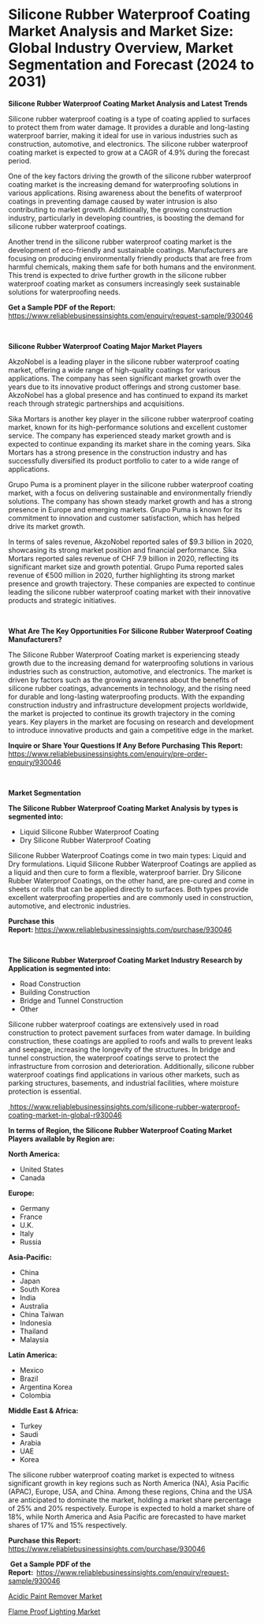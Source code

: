 <p><h1>Silicone Rubber Waterproof Coating Market Analysis and Market Size: Global Industry Overview, Market Segmentation and Forecast (2024 to 2031)</h1></p><p><strong>Silicone Rubber Waterproof Coating Market Analysis and Latest Trends</strong></p>
<p><p>Silicone rubber waterproof coating is a type of coating applied to surfaces to protect them from water damage. It provides a durable and long-lasting waterproof barrier, making it ideal for use in various industries such as construction, automotive, and electronics. The silicone rubber waterproof coating market is expected to grow at a CAGR of 4.9% during the forecast period. </p><p>One of the key factors driving the growth of the silicone rubber waterproof coating market is the increasing demand for waterproofing solutions in various applications. Rising awareness about the benefits of waterproof coatings in preventing damage caused by water intrusion is also contributing to market growth. Additionally, the growing construction industry, particularly in developing countries, is boosting the demand for silicone rubber waterproof coatings.</p><p>Another trend in the silicone rubber waterproof coating market is the development of eco-friendly and sustainable coatings. Manufacturers are focusing on producing environmentally friendly products that are free from harmful chemicals, making them safe for both humans and the environment. This trend is expected to drive further growth in the silicone rubber waterproof coating market as consumers increasingly seek sustainable solutions for waterproofing needs.</p></p>
<p><strong>Get a Sample PDF of the Report:&nbsp;</strong> <a href="https://www.reliablebusinessinsights.com/enquiry/request-sample/930046">https://www.reliablebusinessinsights.com/enquiry/request-sample/930046</a></p>
<p>&nbsp;</p>
<p><strong>Silicone Rubber Waterproof Coating Major Market Players</strong></p>
<p><p>AkzoNobel is a leading player in the silicone rubber waterproof coating market, offering a wide range of high-quality coatings for various applications. The company has seen significant market growth over the years due to its innovative product offerings and strong customer base. AkzoNobel has a global presence and has continued to expand its market reach through strategic partnerships and acquisitions.</p><p>Sika Mortars is another key player in the silicone rubber waterproof coating market, known for its high-performance solutions and excellent customer service. The company has experienced steady market growth and is expected to continue expanding its market share in the coming years. Sika Mortars has a strong presence in the construction industry and has successfully diversified its product portfolio to cater to a wide range of applications.</p><p>Grupo Puma is a prominent player in the silicone rubber waterproof coating market, with a focus on delivering sustainable and environmentally friendly solutions. The company has shown steady market growth and has a strong presence in Europe and emerging markets. Grupo Puma is known for its commitment to innovation and customer satisfaction, which has helped drive its market growth.</p><p>In terms of sales revenue, AkzoNobel reported sales of $9.3 billion in 2020, showcasing its strong market position and financial performance. Sika Mortars reported sales revenue of CHF 7.9 billion in 2020, reflecting its significant market size and growth potential. Grupo Puma reported sales revenue of €500 million in 2020, further highlighting its strong market presence and growth trajectory. These companies are expected to continue leading the silicone rubber waterproof coating market with their innovative products and strategic initiatives.</p></p>
<p>&nbsp;</p>
<p><strong>What Are The Key Opportunities For Silicone Rubber Waterproof Coating Manufacturers?</strong></p>
<p><p>The Silicone Rubber Waterproof Coating market is experiencing steady growth due to the increasing demand for waterproofing solutions in various industries such as construction, automotive, and electronics. The market is driven by factors such as the growing awareness about the benefits of silicone rubber coatings, advancements in technology, and the rising need for durable and long-lasting waterproofing products. With the expanding construction industry and infrastructure development projects worldwide, the market is projected to continue its growth trajectory in the coming years. Key players in the market are focusing on research and development to introduce innovative products and gain a competitive edge in the market.</p></p>
<p><strong>Inquire or Share Your Questions If Any Before Purchasing This Report:</strong> <a href="https://www.reliablebusinessinsights.com/enquiry/pre-order-enquiry/930046">https://www.reliablebusinessinsights.com/enquiry/pre-order-enquiry/930046</a></p>
<p>&nbsp;</p>
<p><strong>Market Segmentation</strong></p>
<p><strong>The Silicone Rubber Waterproof Coating Market Analysis by types is segmented into:</strong></p>
<p><ul><li>Liquid Silicone Rubber Waterproof Coating</li><li>Dry Silicone Rubber Waterproof Coating</li></ul></p>
<p><p>Silicone Rubber Waterproof Coatings come in two main types: Liquid and Dry formulations. Liquid Silicone Rubber Waterproof Coatings are applied as a liquid and then cure to form a flexible, waterproof barrier. Dry Silicone Rubber Waterproof Coatings, on the other hand, are pre-cured and come in sheets or rolls that can be applied directly to surfaces. Both types provide excellent waterproofing properties and are commonly used in construction, automotive, and electronic industries.</p></p>
<p><strong>Purchase this Report:&nbsp;</strong><a href="https://www.reliablebusinessinsights.com/purchase/930046">https://www.reliablebusinessinsights.com/purchase/930046</a></p>
<p>&nbsp;</p>
<p><strong>The Silicone Rubber Waterproof Coating Market Industry Research by Application is segmented into:</strong></p>
<p><ul><li>Road Construction</li><li>Building Construction</li><li>Bridge and Tunnel Construction</li><li>Other</li></ul></p>
<p><p>Silicone rubber waterproof coatings are extensively used in road construction to protect pavement surfaces from water damage. In building construction, these coatings are applied to roofs and walls to prevent leaks and seepage, increasing the longevity of the structures. In bridge and tunnel construction, the waterproof coatings serve to protect the infrastructure from corrosion and deterioration. Additionally, silicone rubber waterproof coatings find applications in various other markets, such as parking structures, basements, and industrial facilities, where moisture protection is essential.</p></p>
<p><a href="https://www.reliablebusinessinsights.com/silicone-rubber-waterproof-coating-market-in-global-r930046">&nbsp;https://www.reliablebusinessinsights.com/silicone-rubber-waterproof-coating-market-in-global-r930046</a></p>
<p><strong>In terms of Region, the Silicone Rubber Waterproof Coating Market Players available by Region are:</strong></p>
<p>
    <p> <strong> North America: </strong>
        <ul>
            <li>United States</li>
            <li>Canada</li>
        </ul>
        </p> 
    <p> <strong> Europe: </strong>
        <ul>
            <li>Germany</li>
            <li>France</li>
            <li>U.K.</li>
            <li>Italy</li>
            <li>Russia</li>
        </ul>
        </p> 
    <p> <strong> Asia-Pacific: </strong>
        <ul>
            <li>China</li>
            <li>Japan</li>
            <li>South Korea</li>
            <li>India</li>
            <li>Australia</li>
            <li>China Taiwan</li>
            <li>Indonesia</li>
            <li>Thailand</li>
            <li>Malaysia</li>
        </ul>
        </p> 
    <p> <strong> Latin America: </strong>
        <ul>
            <li>Mexico</li>
            <li>Brazil</li>
            <li>Argentina Korea</li>
            <li>Colombia</li>
        </ul>
        </p> 
    <p> <strong> Middle East & Africa: </strong>
        <ul>
            <li>Turkey</li>
            <li>Saudi</li>
            <li>Arabia</li>
            <li>UAE</li>
            <li>Korea</li>
        </ul>
    </p>
    </p>
<p><p>The silicone rubber waterproof coating market is expected to witness significant growth in key regions such as North America (NA), Asia Pacific (APAC), Europe, USA, and China. Among these regions, China and the USA are anticipated to dominate the market, holding a market share percentage of 25% and 20% respectively. Europe is expected to hold a market share of 18%, while North America and Asia Pacific are forecasted to have market shares of 17% and 15% respectively.</p></p>
<p><strong>Purchase this Report: </strong><a href="https://www.reliablebusinessinsights.com/purchase/930046">https://www.reliablebusinessinsights.com/purchase/930046</a></p>
<p>&nbsp;<strong>Get a Sample PDF of the Report:&nbsp;&nbsp;</strong><a href="https://www.reliablebusinessinsights.com/enquiry/request-sample/930046">https://www.reliablebusinessinsights.com/enquiry/request-sample/930046</a></p>
<p><strong></strong></p>
<p><p><a href="https://github.com/wwwkeltoum/Market-Research-Report-List-4/blob/main/acidic-paint-remover-market.md">Acidic Paint Remover Market</a></p><p><a href="https://issuu.com/reportprime-2/docs/flame-proof-lighting-market-size-20_3b45a25919da66">Flame Proof Lighting Market</a></p></p>